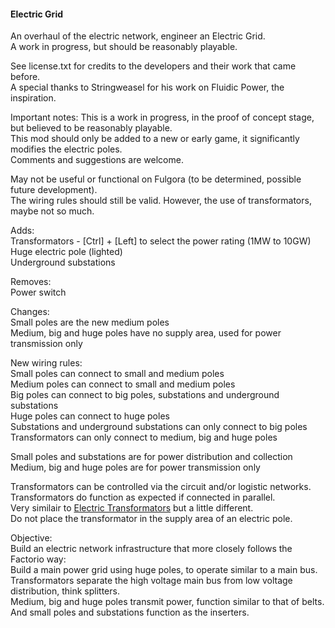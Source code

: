 #### Electric Grid  
An overhaul of the electric network, engineer an Electric Grid.  
A work in progress, but should be reasonably playable.  

See license.txt for credits to the developers and their work that came before.  
A special thanks to Stringweasel for his work on Fluidic Power, the inspiration.  

Important notes:
This is a work in progress, in the proof of concept stage, but believed to be reasonably playable.  
This mod should only be added to a new or early game, it significantly modifies the electric poles.  
Comments and suggestions are welcome.  

May not be useful or functional on Fulgora (to be determined, possible future development).  
The wiring rules should still be valid. However, the use of transformators, maybe not so much.  

Adds:  
Transformators - [Ctrl] + [Left] to select the power rating (1MW to 10GW)  
Huge electric pole (lighted)  
Underground substations  

Removes:  
Power switch

Changes:  
Small poles are the new medium poles  
Medium, big and huge poles have no supply area, used for power transmission only  

New wiring rules:  
Small poles can connect to small and medium poles  
Medium poles can connect to small and medium poles  
Big poles can connect to big poles, substations and underground substations  
Huge poles can connect to huge poles  
Substations and underground substations can only connect to big poles  
Transformators can only connect to medium, big and huge poles  

Small poles and substations are for power distribution and collection  
Medium, big and huge poles are for power transmission only  

Transformators can be controlled via the circuit and/or logistic networks.  
Transformators do function as expected if connected in parallel.  
Very similair to [Electric Transformators](https://mods.factorio.com/mod/Electric_Transformators) but a little different.  
Do not place the transformator in the supply area of an electric pole.  

Objective:  
Build an electric network infrastructure that more closely follows the Factorio way:  
Build a main power grid using huge poles, to operate similar to a main bus.  
Transformators separate the high voltage main bus from low voltage distribution, think splitters.  
Medium, big and huge poles transmit power, function similar to that of belts.  
And small poles and substations function as the inserters.  
